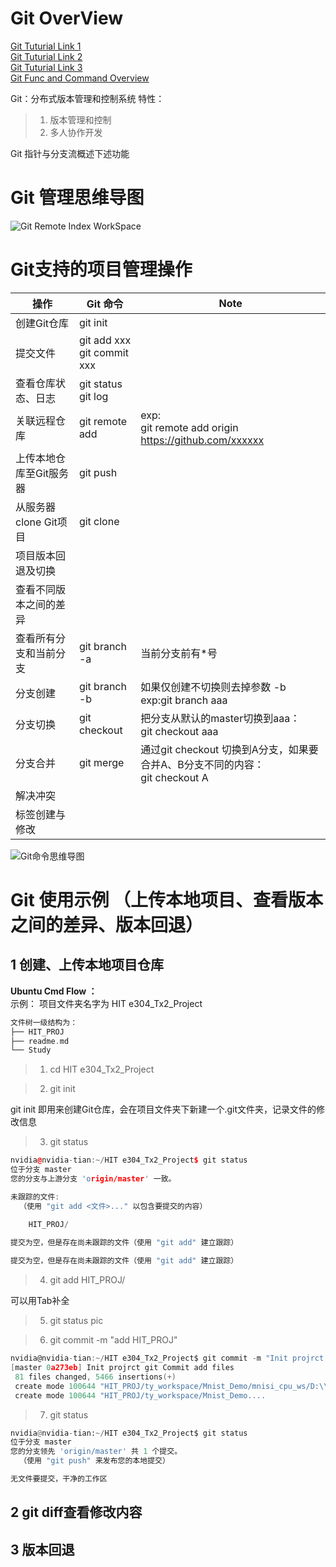 # Git OverView
[Git Tuturial Link 1](https://pdai.tech/md/devops/tool/tool-git.html)    
[Git Tuturial Link 2](https://pdai.tech/md/devops/tool/tool-git.html)   
[Git Tuturial Link 3](https://pdai.tech/md/devops/tool/tool-git.html)   
[Git Func and Command Overview](https://blog.csdn.net/huwh_/article/details/78505565)

Git：分布式版本管理和控制系统
特性：
>1. 版本管理和控制
>2. 多人协作开发


Git 指针与分支流概述下述功能
# Git 管理思维导图 
![Git Remote Index WorkSpace](https://img-blog.csdn.net/20171111113251312?watermark/2/text/aHR0cDovL2Jsb2cuY3Nkbi5uZXQvaHV3aF8=/font/5a6L5L2T/fontsize/400/fill/I0JBQkFCMA==/dissolve/70/gravity/SouthEast)  

# Git支持的项目管理操作
|操作|Git 命令|Note|
|----|----|----|
|创建Git仓库|git init||
|提交文件|git add xxx<br>git commit xxx|
|查看仓库状态、日志|git status<br>git log|
|关联远程仓库|git remote add <name> <url>|exp:<br>git remote add origin https://github.com/xxxxxx|
|上传本地仓库至Git服务器|git push||
|从服务器clone Git项目|git clone||
|项目版本回退及切换|||
|查看不同版本之间的差异|||
|查看所有分支和当前分支|git branch -a|当前分支前有*号|	
|分支创建|git branch -b <new-branch-name>|如果仅创建不切换则去掉参数 -b<br>exp:git branch aaa|
|分支切换|git checkout <branch name>|把分支从默认的master切换到aaa：<br>git checkout aaa|
|分支合并|git merge <branch-name>|通过git checkout 切换到A分支，如果要合并A、B分支不同的内容：<br>git checkout A<git merge B>|
|解决冲突|||
|标签创建与修改|||

![Git命令思维导图](https://img-blog.csdn.net/20171111113313194?watermark/2/text/aHR0cDovL2Jsb2cuY3Nkbi5uZXQvaHV3aF8=/font/5a6L5L2T/fontsize/400/fill/I0JBQkFCMA==/dissolve/70/gravity/SouthEast)
# Git 使用示例 （上传本地项目、查看版本之间的差异、版本回退）
## 1 创建、上传本地项目仓库
**Ubuntu Cmd Flow ：**  
示例：
项目文件夹名字为 HIT e304_Tx2_Project
```C++
文件树一级结构为：  
├── HIT_PROJ  
├── readme.md  
└── Study  
```

>1. cd HIT e304_Tx2_Project  


>2. git init  


git init 即用来创建Git仓库，会在项目文件夹下新建一个.git文件夹，记录文件的修改信息
>3. git status
```C++
nvidia@nvidia-tian:~/HIT e304_Tx2_Project$ git status
位于分支 master
您的分支与上游分支 'origin/master' 一致。

未跟踪的文件:
  （使用 "git add <文件>..." 以包含要提交的内容）

	HIT_PROJ/

提交为空，但是存在尚未跟踪的文件（使用 "git add" 建立跟踪）
  
提交为空，但是存在尚未跟踪的文件（使用 "git add" 建立跟踪）
```

>4. git add HIT_PROJ/

可以用Tab补全

>5. git status
pic

>6. git commit -m "add HIT_PROJ"
```C
nvidia@nvidia-tian:~/HIT e304_Tx2_Project$ git commit -m "Init projrct git Commit add files"
[master 0a273eb] Init projrct git Commit add files
 81 files changed, 5466 insertions(+)
 create mode 100644 "HIT_PROJ/ty_workspace/Mnist_Demo/mnisi_cpu_ws/D:\\python\\minist/MNIST/processed/test.pt"
 create mode 100644 "HIT_PROJ/ty_workspace/Mnist_Demo....
```

>7. git status
```python
nvidia@nvidia-tian:~/HIT e304_Tx2_Project$ git status
位于分支 master
您的分支领先 'origin/master' 共 1 个提交。
  （使用 "git push" 来发布您的本地提交）

无文件要提交，干净的工作区

```
## 2 git diff查看修改内容
## 3 版本回退
